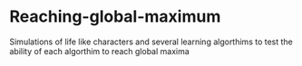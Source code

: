 # Reaching-global-maximum
Simulations of life like characters and several learning algorthims to test the ability of each algorthim to reach global maxima
